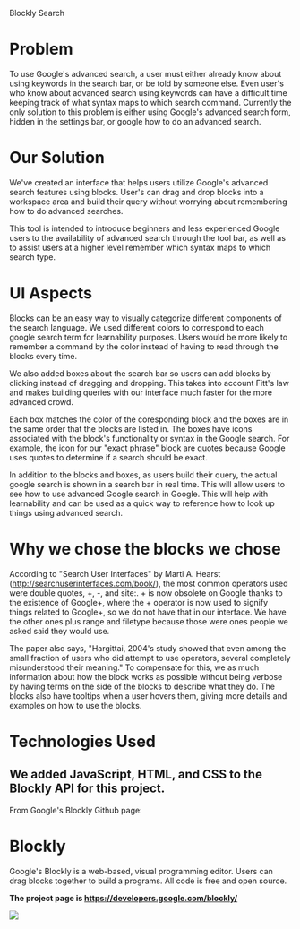 Blockly Search

Problem
====================
To use Google's advanced search, a user must either already know about using 
keywords in the search bar, or be told by someone else. Even user's who know 
about advanced search using keywords can have a difficult time keeping track 
of what syntax maps to which search command. Currently the only solution to 
this problem is either using Google's advanced search form, hidden in the 
settings bar, or google how to do an advanced search.

Our Solution
====================
We've created an interface that helps users utilize Google's advanced search 
features using blocks. User's can drag and drop blocks into a workspace area 
and build their query without worrying about remembering how to do advanced 
searches.

This tool is intended to introduce beginners and less experienced Google 
users to the availability of advanced search through the tool bar, as well as 
to assist users at a higher level remember which syntax maps to which search 
type. 

UI Aspects
====================
Blocks can be an easy way to visually categorize different components of the 
search language. We used different colors to correspond to each google search 
term for learnability purposes. Users would be more likely to remember a 
command by the color instead of having to read through the blocks every time. 

We also added boxes about the search bar so users can add blocks by clicking 
instead of dragging and dropping. This takes into account Fitt's law and 
makes building queries with our interface much faster for the more advanced 
crowd. 

Each box matches the color of the coresponding block and the boxes are in the 
same order that the blocks are listed in. The boxes have icons associated 
with the block's functionality or syntax in the Google search. For example, 
the icon for our "exact phrase" block are quotes because Google uses quotes 
to determine if a search should be exact.

In addition to the blocks and boxes, as users build their query, the actual 
google search is shown in a search bar in real time. This will allow users to 
see how to use advanced Google search in Google. This will help with 
learnability and can be used as a quick way to reference how to look up 
things using advanced search.

Why we chose the blocks we chose
====================
According to "Search User Interfaces" by Marti A. Hearst 
(http://searchuserinterfaces.com/book/), the most common operators used were 
double quotes, +, -, and site:. + is now obsolete on Google thanks to the existence of Google+, where the + operator is now used to signify things related to Google+, so we do not have that in our interface. We have the other ones plus range and filetype because those were ones people we asked said they would use. 

The paper also says, "Hargittai, 2004's study showed that even among the 
small fraction of users who did attempt to use operators, several completely 
misunderstood their meaning." To compensate for this, we as much information 
about how the block works as possible without being verbose by having terms 
on the side of the blocks to describe what they do. The blocks also have 
tooltips when a user hovers them, giving more details and examples on how to 
use the blocks. 

Technologies Used
====================
We added JavaScript, HTML, and CSS to the Blockly API for this project.
-----------------------------
From Google's Blockly Github page:

# Blockly

Google's Blockly is a web-based, visual programming editor.  Users can drag
blocks together to build a programs.  All code is free and open source.

**The project page is https://developers.google.com/blockly/**

![](https://developers.google.com/blockly/sample.png)
